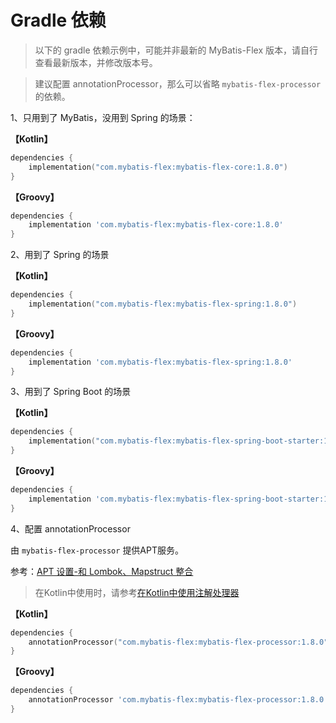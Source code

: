 # Gradle 依赖

> 以下的 gradle 依赖示例中，可能并非最新的 MyBatis-Flex 版本，请自行查看最新版本，并修改版本号。

> 建议配置 annotationProcessor，那么可以省略 `mybatis-flex-processor` 的依赖。

1、只用到了 MyBatis，没用到 Spring 的场景：

**【Kotlin】**

```kotlin
dependencies {
    implementation("com.mybatis-flex:mybatis-flex-core:1.8.0")
}
```

**【Groovy】**

```groovy
dependencies {
    implementation 'com.mybatis-flex:mybatis-flex-core:1.8.0'
}
```

2、用到了 Spring 的场景

**【Kotlin】**

```kotlin
dependencies {
    implementation("com.mybatis-flex:mybatis-flex-spring:1.8.0")
}
```

**【Groovy】**

```groovy
dependencies {
    implementation 'com.mybatis-flex:mybatis-flex-spring:1.8.0'
}
```

3、用到了 Spring Boot 的场景

**【Kotlin】**

```kotlin
dependencies {
    implementation("com.mybatis-flex:mybatis-flex-spring-boot-starter:1.8.0")
}
```

**【Groovy】**

```groovy
dependencies {
    implementation 'com.mybatis-flex:mybatis-flex-spring-boot-starter:1.8.0'
}
```

4、配置 annotationProcessor

由 `mybatis-flex-processor` 提供APT服务。

参考：[APT 设置-和 Lombok、Mapstruct 整合](../others/apt.md)

> 在Kotlin中使用时，请参考[在Kotlin中使用注解处理器](../others/kapt.md)

**【Kotlin】**

```kotlin
dependencies {
    annotationProcessor("com.mybatis-flex:mybatis-flex-processor:1.8.0")
}
```

**【Groovy】**

```groovy
dependencies {
    annotationProcessor 'com.mybatis-flex:mybatis-flex-processor:1.8.0'
}
```
